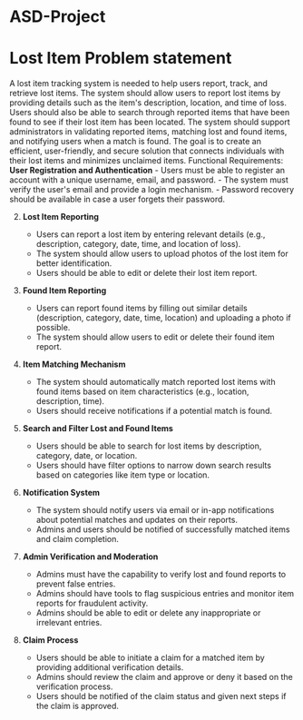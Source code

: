 # ASD-Project
# Lost Item Problem statement 
A lost item tracking system is needed to help users report, track, and retrieve lost items. The system should allow users to report lost items by providing details such as the item's description, location, and time of loss. Users should also be able to search through reported items that have been found to see if their lost item has been located. The system should support administrators in validating reported items, matching lost and found items, and notifying users when a match is found. The goal is to create an efficient, user-friendly, and secure solution that connects individuals with their lost items and minimizes unclaimed items.
Functional Requirements:
**User Registration and Authentication**
    - Users must be able to register an account with a unique username, email, and password.
    - The system must verify the user's email and provide a login mechanism.
    - Password recovery should be available in case a user forgets their password.

2. **Lost Item Reporting**
    - Users can report a lost item by entering relevant details (e.g., description, category, date, time, and location of loss).
    - The system should allow users to upload photos of the lost item for better identification.
    - Users should be able to edit or delete their lost item report.

3. **Found Item Reporting**
    - Users can report found items by filling out similar details (description, category, date, time, location) and uploading a photo if possible.
    - The system should allow users to edit or delete their found item report.

4. **Item Matching Mechanism**
    - The system should automatically match reported lost items with found items based on item characteristics (e.g., location, description, time).
    - Users should receive notifications if a potential match is found.

5. **Search and Filter Lost and Found Items**
    - Users should be able to search for lost items by description, category, date, or location.
    - Users should have filter options to narrow down search results based on categories like item type or location.

6. **Notification System**
    - The system should notify users via email or in-app notifications about potential matches and updates on their reports.
    - Admins and users should be notified of successfully matched items and claim completion.

7. **Admin Verification and Moderation**
    - Admins must have the capability to verify lost and found reports to prevent false entries.
    - Admins should have tools to flag suspicious entries and monitor item reports for fraudulent activity.
    - Admins should be able to edit or delete any inappropriate or irrelevant entries.

8. **Claim Process**
    - Users should be able to initiate a claim for a matched item by providing additional verification details.
    - Admins should review the claim and approve or deny it based on the verification process.
    - Users should be notified of the claim status and given next steps if the claim is approved.

